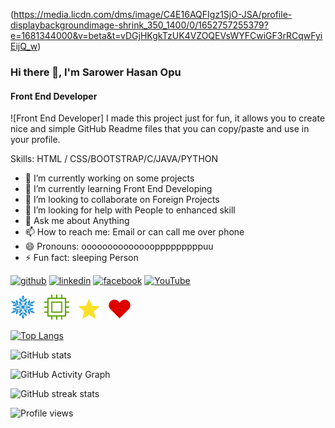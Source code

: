 (https://media.licdn.com/dms/image/C4E16AQFIgz1SjO-JSA/profile-displaybackgroundimage-shrink_350_1400/0/1652757255379?e=1681344000&v=beta&t=vDGjHKgkTzUK4VZOQEVsWYFCwiGF3rRCqwFyiEijQ_w)
### Hi there 👋, I'm Sarower Hasan Opu
#### Front End Developer
![Front End Developer]
I made this project just for fun, it allows you to create nice and simple GitHub Readme files that you can copy/paste and use in your profile.

Skills: HTML / CSS/BOOTSTRAP/C/JAVA/PYTHON

- 🔭 I’m currently working on some projects 
- 🌱 I’m currently learning Front End Developing 
- 👯 I’m looking to collaborate on Foreign Projects 
- 🤔 I’m looking for help with People to enhanced skill 
- 💬 Ask me about Anything 
- 📫 How to reach me: Email or can call me over phone 
- 😄 Pronouns: oooooooooooooopppppppppuu 
- ⚡ Fun fact: sleeping Person 


[<img src='https://cdn.jsdelivr.net/npm/simple-icons@3.0.1/icons/github.svg' alt='github' height='40'>](https://github.com/https://github.com/sarower)  [<img src='https://cdn.jsdelivr.net/npm/simple-icons@3.0.1/icons/linkedin.svg' alt='linkedin' height='40'>](https://www.linkedin.com/in/https://www.linkedin.com/in/saroweropu//)  [<img src='https://cdn.jsdelivr.net/npm/simple-icons@3.0.1/icons/facebook.svg' alt='facebook' height='40'>](https://www.facebook.com/https://www.facebook.com/sarowerhasanopu/)  [<img src='https://cdn.jsdelivr.net/npm/simple-icons@3.0.1/icons/youtube.svg' alt='YouTube' height='40'>](https://www.youtube.com/channel/@sarowerhasanopu5654)  

<a href='https://archiveprogram.github.com/'><img src='https://raw.githubusercontent.com/acervenky/animated-github-badges/master/assets/acbadge.gif' width='40' height='40'></a> <a href='https://docs.github.com/en/developers'><img src='https://raw.githubusercontent.com/acervenky/animated-github-badges/master/assets/devbadge.gif' width='40' height='40'></a> <a href='https://stars.github.com/'><img src='https://raw.githubusercontent.com/acervenky/animated-github-badges/master/assets/starbadge.gif' width='35' height='35'></a> <a href='https://docs.github.com/en/github/supporting-the-open-source-community-with-github-sponsors'><img src='https://raw.githubusercontent.com/acervenky/animated-github-badges/master/assets/sponsorbadge.gif' width='35' height='35'></a> 

[![Top Langs](https://github-readme-stats.vercel.app/api/top-langs/?username=https://github.com/sarower)](https://github.com/anuraghazra/github-readme-stats)

![GitHub stats](https://github-readme-stats.vercel.app/api?username=https://github.com/sarower&show_icons=true)  

![GitHub Activity Graph](https://activity-graph.herokuapp.com/graph?username=https://github.com/sarower)  

![GitHub streak stats](https://streak-stats.demolab.com/?user=https://github.com/sarower)  

![Profile views](https://gpvc.arturio.dev/https://github.com/sarower)  
